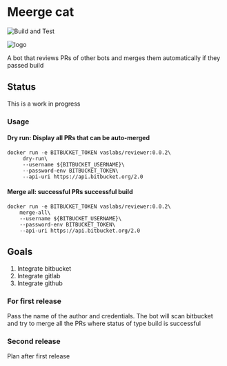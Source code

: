# Meerge cat

![Build and Test](https://github.com/vaslabs/meerge-cat/workflows/Scala%20CI/badge.svg)

![logo](https://github.com/vaslabs/reviewer-bot/raw/master/images/reviewerbot_256x256.png)

A bot that reviews PRs of other bots and merges them automatically if they passed build


## Status
This is a work in progress

### Usage

#### Dry run: Display all PRs that can be auto-merged
```
docker run -e BITBUCKET_TOKEN vaslabs/reviewer:0.0.2\
     dry-run\
     --username ${BITBUCKET_USERNAME}\
     --password-env BITBUCKET_TOKEN\
     --api-uri https://api.bitbucket.org/2.0
 ```
 #### Merge all: successful PRs successful build
 ```
docker run -e BITBUCKET_TOKEN vaslabs/reviewer:0.0.2\
     merge-all\
     --username ${BITBUCKET_USERNAME}\
     --password-env BITBUCKET_TOKEN\
     --api-uri https://api.bitbucket.org/2.0
 ```
## Goals
1. Integrate bitbucket
2. Integrate gitlab
3. Integrate github

### For first release

Pass the name of the author and credentials. The bot will scan bitbucket and try to merge all the PRs where status of type build is successful

### Second release

Plan after first release

